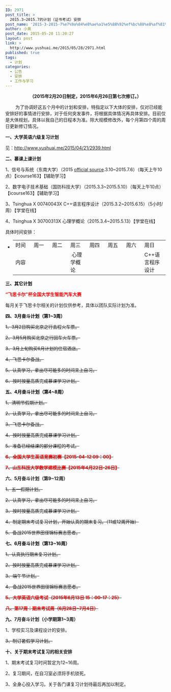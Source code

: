 ```yaml
---
ID: 2971
post_title: >
  2015.3—2015.7的计划（证书考试）安排
post_name: '2015-3-2015-7%e7%9a%84%e8%ae%a1%e5%88%92%ef%bc%88%e8%af%81%e4%b9%a6%e8%80%83%e8%af%95%ef%bc%89%e5%ae%89%e6%8e%92'
author: 小奥
post_date: 2015-05-28 11:20:27
layout: post
link: >
  http://www.yushuai.me/2015/05/28/2971.html
published: true
tags:
  - 计划
categories:
  - 公告
  - 安排
  - 工作与学习
---
```

<p style="text-align: center"><strong>（2015年2月20日制定，2015年6月26日第七次修订。）</strong></p>
<p>        为了协调好这五个月中的计划和安排，特指定以下大体的安排，仅对已经能安排好的事情进行安排，对于任何突发事件，将根据具体情况再具体安排。目前仅是大体规划，具体以我自己的日程本为准。除大规模修改外，每个月第四个周的周日更新修订情况。<!--more--></p>
<p><b>一、大学英语</b><b>六级复习计划</b></p>
<p>见：<a title="备战CET-SET&amp;CET-6 复习方案" href="http://www.yushuai.me/2015/04/21/2939.html" target="_blank">http://www.yushuai.me/2015/04/21/2939.html</a></p>
<p><b>二、慕课上课计划</b></p>
<p>1、信号与系统（东南大学）（2015 <a href="http://biturlz.com/B1O7mAb">official source</a>.3.10~2015.7.6）（每天上午10点）【icourse163】【辅助学习】</p>
<p>2、数字电子技术基础（国防科技大学）（2015.3.3~2015.5.10）（每天上午10点）【icourse163】【辅助学习】</p>
<p>3、Tsinghua X 00740043X C++语言程序设计（2015.3.2~2015.6.15）（5小时/周）【学堂在线】</p>
<p>4、Tsinghua X 30700313X 心理学概论（2015.3.4~2015.5.13）【学堂在线】</p>
<p>具体时间安排：</p>
<ul>
<li>
<table>
<tbody>
<tr>
<td width="71">时间</td>
<td width="71">周一</td>
<td width="71">周二</td>
<td width="71">周三</td>
<td width="71">周四</td>
<td width="71">周五</td>
<td width="71">周六</td>
<td width="71">周日</td>
</tr>
<tr>
<td width="71">内容</td>
<td width="71"></td>
<td width="71"></td>
<td width="71"> 心理学概论</td>
<td width="71"></td>
<td width="71"></td>
<td width="71"></td>
<td width="71">C++语言程序设计</td>
</tr>
</tbody>
</table>
</li>
</ul>
<p><span style="color: #000000"><b>三、<b>其它计划</b></b></span></p>
<p><span style="color: #ff0000"><b>“飞思卡尔”杯全国大学生智能汽车大赛</b></span></p>
<p>每月关于飞思卡尔相关的计划仅供参考，具体以团队实际计划为准。</p>
<p><span style="color: #000000"><b>四、3月奋斗计划（第1~3周）</b></span></p>
<p><del>1、3月2日购买北京之行去程火车票。</del></p>
<p><del>2、3月5月购买北京之行回车火车票。</del></p>
<p><del>3、3月上旬购买6月计划的住宿酒店。</del></p>
<p><del>4、飞思卡尔备战。</del></p>
<p><del>5、认真学习，拿出尽可能多的时间来上自习。</del></p>
<p><del>6、按时按量高质完成慕课学习计划。</del></p>
<p><span style="color: #000000"><b>五、4月奋斗计划（第4~8周）</b></span></p>
<p><del>1、清明节假期计划。</del></p>
<p><del>2、认真学习，拿出尽可能多的时间来上自习。</del></p>
<p><del>3、飞思卡尔备战。</del></p>
<p><del>4、按时按量高质完成慕课学习计划。</del></p>
<p><del>5、准备已经结课的部分课程的考试。</del></p>
<p><del><span style="color: #ff0000"><b>6、全国大学生英语竞赛初赛【2015-04-12 09：00】</b></span></del></p>
<p><del><span style="color: #ff0000"><b>7、</b><b>山东科技大学数学建模比赛【2015年4月22日-26日】</b></span></del></p>
<p><b>六、5月奋斗计划（第9~12周）</b></p>
<p><del>1、五一假期计划。</del></p>
<p><del>2、认真学习，拿出尽可能多的时间来上自习。</del></p>
<p><del>3、按时按量高质完成慕课学习计划。</del></p>
<p><del>4、制定期末考试复习计划，开始认真的期末复习。（11或12周开始）</del></p>
<p><del>5、备战2015世界田径锦标赛志愿者。</del></p>
<p><span style="color: #000000"><strong>七、6月奋斗计划（第13~16周）</strong></span></p>
<p><del>1、认真执行期末复习计划。</del></p>
<p><del>2、按时按量高质完成慕课学习计划。</del></p>
<p><del>3、端午节计划。</del></p>
<p><del>4、备战2015世界田径锦标赛志愿者。</del></p>
<p><del><span style="color: #ff0000"><b>5、大学英语六级考试（2015年6月13日 15：00-17：25）</b></span></del></p>
<p><del><span style="color: #ff0000"><b>八、第17周：期末考试周（6月28日~7月4日）</b></span></del></p>
<p><b>九、7月奋斗计划（小学期第1~3周）</b></p>
<p>1、学校实习及课程设计的安排。</p>
<p><del>3、制订暑假学习计划。</del></p>
<p><b>十、关于期末考试复习的相关安排</b></p>
<p>1、期末考试复习时间暂定为12~16周。</p>
<p>2、复习期间，在自习室必须将手机锁死。</p>
<p>3、全身心投入学习。关于各门课复习计划待最后再加以制定。</p>
